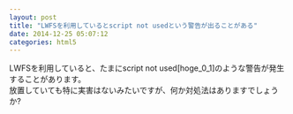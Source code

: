 ```yaml
---
layout: post
title: "LWFSを利用しているとscript not usedという警告が出ることがある"
date: 2014-12-25 05:07:12
categories: html5
---
```

<p>LWFSを利用していると、たまにscript not used[hoge_0_1]のような警告が発生することがあります。<br>
放置していても特に実害はないみたいですが、何か対処法はありますでしょうか?</p>
